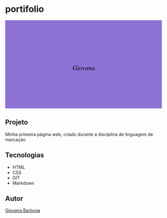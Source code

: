 # portifolio

![](./preview.png)

## Projeto
Minha primeira página web, criado durante a disciplina de linguagem de marcação

## Tecnologias
* HTML
* CSS
* GIT 
* Markdown

## Autor 
[Giovana Barbosa](https://www.linkedin.com.br)
